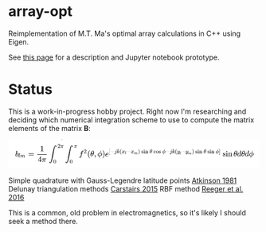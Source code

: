 # array-opt
Reimplementation of M.T. Ma's optimal array calculations in C++ using Eigen.

See [this page](https://danzimmerman.com/code/directivity/) for a description and Jupyter notebook prototype.

# Status

This is a work-in-progress hobby project. Right now I'm researching and deciding which numerical integration scheme to use to compute the matrix elements of the matrix **B**:

![matrix element integral equation](./doc/img/B_matrix_el.png)

Simple quadrature with Gauss-Legendre latitude points [Atkinson 1981](http://homepage.divms.uiowa.edu/~atkinson/papers/SphereQuad1982.pdf)
Delunay triangulation methods [Carstairs 2015](https://scholarworks.gsu.edu/cgi/viewcontent.cgi?article=1158&context=math_theses)
RBF method [Reeger et al. 2016](https://royalsocietypublishing.org/doi/pdf/10.1098/rspa.2016.0401)

This is a common, old problem in electromagnetics, so it's likely I should seek a method there.

